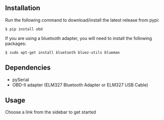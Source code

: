 Installation
------------

Run the following command to download/install the latest release from pypi:

    $ pip install obd

If you are using a bluetooth adapter, you will need to install the following packages:

    $ sudo apt-get install bluetooth bluez-utils blueman

Dependencies
------------
+ pySerial
+ OBD-II adapter (ELM327 Bluetooth Adapter or ELM327 USB Cable)

Usage
-----
Choose a link from the sidebar to get started
